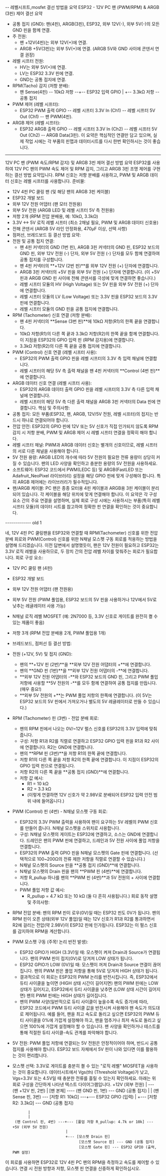 -- 레벨시프트,mosfet 결선 방법을 요약
ESP32 - 12V PC 팬 (PWM/RPM) & ARGB (3핀) 제어 결선 요약
 * 공통 접지 (GND): 팬(4핀), ARGB(3핀), ESP32, 외부 12V(-), 외부 5V(-)의 모든 GND 핀을 함께 연결.
 * 주 전원:
   * 팬 +12V(4핀)는 외부 12V(+)에 연결.
   * ARGB +5V(3핀)는 외부 5V(+)에 연결. (ARGB 5V와 GND 사이에 콘덴서 연결 권장)
 * 레벨 시프터 전원:
   * HV는 외부 5V(+)에 연결.
   * LV는 ESP32 3.3V 핀에 연결.
   * GND는 공통 접지에 연결.
 * RPM(Tacho) 감지 (저항 분배):
   * 팬 Sense(4핀) -- 10kΩ 저항 --+-- ESP32 입력 GPIO
     |
     +-- 3.3kΩ 저항 -- 공통 접지
 * PWM 제어 (레벨 시프터):
   * ESP32 PWM 출력 GPIO -- 레벨 시프터 3.3V In (Ch1) -- 레벨 시프터 5V Out (Ch1) -- 팬 PWM(4핀).
 * ARGB 제어 (레벨 시프터):
   * ESP32 ARGB 출력 GPIO -- 레벨 시프터 3.3V In (Ch2) -- 레벨 시프터 5V Out (Ch2) -- ARGB Data(3핀).
이 요약은 핵심적인 연결만 담고 있으며, 실제 작업 시에는 각 부품의 핀맵과 데이터시트를 다시 한번 확인하시는 것이 좋습니다.


---
12V PC 팬 (PWM 속도/RPM 감지) 및 ARGB 3핀 제어 결선 방법 요약
ESP32를 사용하여 12V PC 팬의 PWM 속도 제어 및 RPM 감지, 그리고 ARGB 3핀 조명 제어를 구현하는 결선 방법 요약입니다. RPM 신호는 저항 분배를 사용하고, PWM 및 ARGB 데이터 신호는 레벨 시프터를 사용합니다.
준비물:
 * 12V 4핀 PC 쿨링 팬 (및 해당 팬의 ARGB 3핀 케이블)
 * ESP32 개발 보드
 * 외부 12V 전원 어댑터 (팬 모터 전원용)
 * 외부 5V 전원 (ARGB LED 및 레벨 시프터 5V 측 전원용)
 * 저항 2개 (RPM 전압 분배용, 예: 10kΩ, 3.3kΩ)
 * 3.3V <-> 5V 로직 레벨 시프터 (최소 2채널 필요, PWM 및 ARGB 데이터 신호용)
 * 전해 콘덴서 (ARGB 5V 라인 안정화용, 470μF 이상, 선택 사항)
 * 점퍼선, 브레드보드 등
결선 방법 요약:
 * 전원 및 공통 접지 연결:
   * 팬 4핀 커넥터의 GND (1번 핀), ARGB 3핀 커넥터의 GND 핀, ESP32 보드의 GND 핀, 외부 12V 전원 (-) 단자, 외부 5V 전원 (-) 단자를 모두 함께 연결하여 공통 접지를 구성합니다.
   * 팬 4핀 커넥터의 **+12V (2번 핀)**를 외부 12V 전원 (+) 단자에 연결합니다.
   * ARGB 3핀 커넥터의 +5V 핀을 외부 5V 전원 (+) 단자에 연결합니다. (이 +5V 핀과 ARGB GND 핀 사이에 전해 콘덴서를 극성에 맞게 연결하면 좋습니다.)
   * 레벨 시프터 모듈의 HV (High Voltage) 또는 5V 핀을 외부 5V 전원 (+) 단자에 연결합니다.
   * 레벨 시프터 모듈의 LV (Low Voltage) 또는 3.3V 핀을 ESP32 보드의 3.3V 핀에 연결합니다.
   * 레벨 시프터 모듈의 GND 핀을 공통 접지에 연결합니다.
 * RPM (Tachometer) 신호 연결 (저항 분배):
   * 팬 4핀 커넥터의 **Sense (3번 핀)**에 10kΩ 저항(R1)의 한쪽 끝을 연결합니다.
   * 10kΩ 저항(R1)의 다른 쪽 끝과 3.3kΩ 저항(R2)의 한쪽 끝을 함께 연결합니다. 이 지점을 ESP32의 GPIO 입력 핀 (RPM 감지용)에 연결합니다.
   * 3.3kΩ 저항(R2)의 다른 쪽 끝을 공통 접지에 연결합니다.
 * PWM (Control) 신호 연결 (레벨 시프터 사용):
   * ESP32의 PWM 출력 GPIO 핀을 레벨 시프터의 3.3V 측 입력 채널에 연결합니다.
   * 레벨 시프터의 해당 5V 측 출력 채널을 팬 4핀 커넥터의 **Control (4번 핀)**에 연결합니다.
 * ARGB 데이터 신호 연결 (레벨 시프터 사용):
   * ESP32의 ARGB 데이터 출력 GPIO 핀을 레벨 시프터의 3.3V 측 다른 입력 채널에 연결합니다.
   * 레벨 시프터의 해당 5V 측 다른 출력 채널을 ARGB 3핀 커넥터의 Data 핀에 연결합니다.
핵심 및 주의사항:
 * 공통 접지: 모든 부품(ESP32, 팬, ARGB, 12V/5V 전원, 레벨 시프터)의 접지는 반드시 하나로 연결되어야 합니다.
 * 전압 안전: ESP32의 GPIO 핀에 12V 또는 5V 신호가 직접 인가되지 않도록 RPM 감지 시 저항 분배, PWM 및 ARGB 제어 시 레벨 시프터 연결을 정확히 해야 합니다.
 * 레벨 시프터 채널: PWM과 ARGB 데이터 신호는 별개의 신호이므로, 레벨 시프터의 서로 다른 채널을 사용해야 합니다.
 * 5V 전원 용량: ARGB LED의 개수에 따라 5V 전원의 필요한 전류 용량이 상당히 커질 수 있습니다. 팬의 LED 사양을 확인하고 충분한 용량의 5V 전원을 사용하세요.
 * 소프트웨어: ESP32 코드에서 PWM(LEDC 등) 및 ARGB(FastLED 또는 Adafruit_NeoPixel 라이브러리) 설정을 해당 GPIO 핀에 맞게 구성해야 합니다. 특히 ARGB 제어에는 라이브러리가 필수적입니다.
 * 팬/ARGB 케이블: PC 팬은 종종 모터용 4핀 케이블과 ARGB용 3핀 케이블이 분리되어 있습니다. 각 케이블을 해당 위치에 맞게 연결해야 합니다.
이 요약은 각 구성 요소 간의 주요 연결을 설명하며, 실제 회로 구성 시에는 사용하시는 부품(특히 레벨 시프터 모듈)의 데이터 시트를 참고하여 정확한 핀 연결을 확인하는 것이 중요합니다.


-------------  old 1

네, 12V 4핀 PC 쿨링팬을 ESP32와 연결할 때 RPM(Tachometer) 신호를 위한 전압 분배 회로와 PWM(Control) 신호를 위한 N채널 모스펫 구동 회로를 적용하는 방법을 설명해 드리겠습니다.
이전 답변에서 설명했듯이, 팬은 12V 전원이 필요하고 ESP32는 3.3V 로직 레벨을 사용하므로, 두 장치 간의 전압 레벨 차이를 맞춰주는 회로가 필요합니다.
회로 구성 요소:
 * 12V PC 쿨링 팬 (4핀)
 * ESP32 개발 보드
 * 외부 12V 전원 어댑터 (팬 전원용)
 * 외부 5V 전원 (PWM 풀업용, ESP32 보드의 5V 핀을 사용하거나 12V에서 5V로 낮추는 레귤레이터 사용 가능)
 * N채널 로직 레벨 MOSFET (예: 2N7000 등, 3.3V 신호로 게이트를 완전히 켤 수 있는 제품이 좋음)
 * 저항 3개 (RPM 전압 분배용 2개, PWM 풀업용 1개)
 * 브레드보드, 점퍼선 등
결선 방법:
 * 전원 (+12V, 5V) 및 접지 (GND):
   * 팬의 **+12V 핀 (2번)**을 **외부 12V 전원 어댑터의 +**에 연결합니다.
   * 팬의 **GND 핀 (1번)**을 **외부 12V 전원 어댑터의 -**에 연결합니다.
   * **외부 12V 전원 어댑터의 -**와 ESP32 보드의 GND 핀, 그리고 PWM 풀업 저항에 사용할 **5V 전원의 -**를 모두 함께 연결하여 공통 접지를 만듭니다. (매우 중요!)
   * **외부 5V 전원의 +**는 PWM 풀업 저항의 한쪽에 연결합니다. (이 5V는 ESP32 보드의 5V 핀에서 가져오거나 별도의 5V 레귤레이터로 만들 수 있습니다.)
 * RPM (Tachometer) 핀 (3번) - 전압 분배 회로:
   * 팬의 RPM 핀에서 나오는 0V/~12V 펄스 신호를 ESP32의 3.3V 입력에 맞춰줍니다.
   * 구성: 저항 R1과 R2를 직렬로 연결하고 ESP32 GPIO 입력 핀을 R1과 R2 사이에 연결합니다. R2는 GND에 연결합니다.
   * 팬의 **RPM 핀 (3번)**을 저항 R1의 한쪽 끝에 연결합니다.
   * 저항 R1의 다른 쪽 끝을 저항 R2의 한쪽 끝에 연결합니다. 이 지점이 ESP32의 GPIO 입력 핀으로 연결됩니다.
   * 저항 R2의 다른 쪽 끝을 **공통 접지 (GND)**에 연결합니다.
   * 저항 값 예시:
     * R1 = 10 kΩ
     * R2 = 3.3 kΩ
     * (이렇게 연결하면 12V 신호가 약 2.98V로 분배되어 ESP32 입력 안전 범위 내에 들어옵니다.)
 * PWM (Control) 핀 (4번) - N채널 모스펫 구동 회로:
   * ESP32의 3.3V PWM 출력을 사용하여 팬이 요구하는 5V 레벨의 PWM 신호를 만들어 줍니다. N채널 모스펫을 스위치로 사용합니다.
   * 구성: N채널 모스펫의 게이트는 ESP32에 연결하고, 소스는 GND에 연결합니다. 드레인은 팬의 PWM 핀에 연결하고, 드레인과 5V 전원 사이에 풀업 저항을 연결합니다.
   * ESP32의 PWM 출력 GPIO 핀을 N채널 모스펫의 Gate 핀에 연결합니다. (선택적으로 100~200Ω의 전류 제한 저항을 직렬로 연결할 수 있습니다.)
   * N채널 모스펫의 Source 핀을 **공통 접지 (GND)**에 연결합니다.
   * N채널 모스펫의 Drain 핀을 팬의 **PWM 핀 (4번)**에 연결합니다.
   * 저항 R_pullup 하나를 팬의 **PWM 핀 (4번)**과 5V 전원의 + 사이에 연결합니다.
   * PWM 풀업 저항 값 예시:
     * R_pullup = 4.7 kΩ 또는 10 kΩ (둘 다 흔히 사용됩니다.)
회로 동작 설명 및 주의사항:
 * RPM 전압 분배: 팬의 RPM 핀이 로우(0V)일 때는 ESP32 핀도 0V가 됩니다. 팬의 RPM 핀이 오픈 상태(외부 12V 풀업)일 때는 12V 신호가 R1과 R2를 통과하면서 R2에 걸리는 전압(약 2.98V)이 ESP32 핀에 인가됩니다. ESP32는 이 펄스 신호를 감지하여 RPM을 계산합니다.
 * PWM 모스펫 구동 (주목! 논리 반전 발생):
   * ESP32 GPIO가 HIGH (3.3V)일 때: 모스펫이 켜져 Drain과 Source가 연결됩니다. 팬의 PWM 핀이 접지(0V)로 당겨져 LOW 상태가 됩니다.
   * ESP32 GPIO가 LOW (0V)일 때: 모스펫이 꺼져 Drain과 Source 연결이 끊어집니다. 팬의 PWM 핀은 풀업 저항을 통해 5V로 당겨져 HIGH 상태가 됩니다.
   * 결과적으로 이 회로는 ESP32의 PWM 논리를 반전시킵니다. 즉, ESP32에서 듀티 사이클을 높이면 (HIGH 상태 시간이 길어지면) 팬의 PWM 핀에는 LOW 상태가 길어지고, ESP32에서 듀티 사이클을 낮추면 (LOW 상태 시간이 길어지면) 팬의 PWM 핀에는 HIGH 상태가 길어집니다.
   * 팬의 PWM 사양(일반적으로 듀티 사이클이 높을수록 속도 증가)에 따라, ESP32 코드에서 PWM 듀티 사이클 값을 반전시켜 사용해야 팬 속도가 의도대로 제어됩니다. 예를 들어, 팬을 최고 속도로 돌리고 싶으면 ESP32의 PWM 듀티 사이클을 0%에 가깝게 설정해야 하고, 팬을 멈추거나 최저 속도로 돌리고 싶으면 100%에 가깝게 설정해야 할 수 있습니다. 팬 사양을 확인하거나 테스트를 통해 적절한 듀티 사이클-속도 관계를 파악해야 합니다.
 * 5V 전원: PWM 풀업 저항에 연결되는 5V 전원은 안정적이어야 하며, 반드시 공통 접지를 사용해야 합니다. ESP32 보드 자체에서 5V 핀이 나와 있다면 이를 활용하는 것이 편리합니다.
 * 모스펫 선택: 3.3V로 게이트를 충분히 켤 수 있는 "로직 레벨" MOSFET을 사용하는 것이 중요합니다. 데이터시트에서 Vgs(th) (Threshold Voltage)가 낮고, Vgs=3.3V 또는 4.5V일 때 충분한 전류를 흘릴 수 있는지 확인하세요.
아래는 위 회로 구성을 간단하게 나타낸 텍스트 다이어그램입니다.
             +12V (외부 전원)
              |
              --- (팬 +12V 핀, 2번)
              |
           [팬 본체] ---- (팬 GND 핀, 1번) --- GND (공통 접지)
              |
              |
        (팬 Sense 핀, 3번) --- [저항 R1: 10kΩ] ---+--- ESP32 GPIO (입력)
                                             |
                                             +--- [저항 R2: 3.3kΩ] --- GND (공통 접지)

              |
              |
        (팬 Control 핀, 4번) ---+--- [풀업 저항 R_pullup: 4.7k or 10k] --- +5V (외부 5V 전원)
                               |
                               +--- [모스펫 Drain 핀]
                                     [모스펫 Source 핀] --- GND (공통 접지)
                                     [모스펫 Gate 핀] --- ESP32 GPIO (출력, PWM 설정)

이 회로를 사용하면 ESP32로 12V 4핀 PC 팬의 RPM을 측정하고 속도를 제어할 수 있습니다. 연결 시 전원 방향과 저항, 모스펫 핀 연결을 신중하게 확인하십시오.
